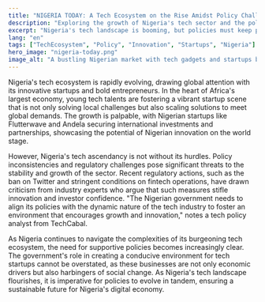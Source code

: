 ```yaml
---
title: "NIGERIA TODAY: A Tech Ecosystem on the Rise Amidst Policy Challenges"
description: "Exploring the growth of Nigeria's tech sector and the policy hurdles it faces."
excerpt: "Nigeria's tech landscape is booming, but policies must keep pace."
lang: "en"
tags: ["TechEcosystem", "Policy", "Innovation", "Startups", "Nigeria"]
hero_image: "nigeria-today.png"
image_alt: "A bustling Nigerian market with tech gadgets and startups banners"
---
```


Nigeria's tech ecosystem is rapidly evolving, drawing global attention with its innovative startups and bold entrepreneurs. In the heart of Africa's largest economy, young tech talents are fostering a vibrant startup scene that is not only solving local challenges but also scaling solutions to meet global demands. The growth is palpable, with Nigerian startups like Flutterwave and Andela securing international investments and partnerships, showcasing the potential of Nigerian innovation on the world stage.

However, Nigeria's tech ascendancy is not without its hurdles. Policy inconsistencies and regulatory challenges pose significant threats to the stability and growth of the sector. Recent regulatory actions, such as the ban on Twitter and stringent conditions on fintech operations, have drawn criticism from industry experts who argue that such measures stifle innovation and investor confidence. "The Nigerian government needs to align its policies with the dynamic nature of the tech industry to foster an environment that encourages growth and innovation," notes a tech policy analyst from TechCabal.

As Nigeria continues to navigate the complexities of its burgeoning tech ecosystem, the need for supportive policies becomes increasingly clear. The government's role in creating a conducive environment for tech startups cannot be overstated, as these businesses are not only economic drivers but also harbingers of social change. As Nigeria's tech landscape flourishes, it is imperative for policies to evolve in tandem, ensuring a sustainable future for Nigeria's digital economy.